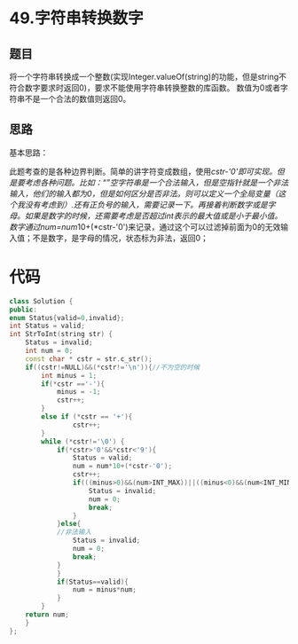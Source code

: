 # 49.字符串转换数字

## 题目
将一个字符串转换成一个整数(实现Integer.valueOf(string)的功能，但是string不符合数字要求时返回0)，要求不能使用字符串转换整数的库函数。 数值为0或者字符串不是一个合法的数值则返回0。


## 思路

基本思路： 

此题考查的是各种边界判断。简单的讲字符变成数组，使用*cstr-'0'即可实现。但是要考虑各种问题。比如：“”空字符串是一个合法输入，但是空指针就是一个非法输入，他们的输入都为0，但是如何区分是否非法。则可以定义一个全局变量（这个我没有考虑到）.还有正负号的输入，需要记录一下。再接着判断数字或是字母。如果是数字的时候，还需要考虑是否超过int表示的最大值或是小于最小值。数字通过num=num*10+(*cstr-'0')来记录，通过这个可以过滤掉前面为0的无效输入值；不是数字，是字母的情况，状态标为非法，返回0；



# 代码


```cpp
class Solution {
public:
enum Status{valid=0,invalid};
int Status = valid;
int StrToInt(string str) {
    Status = invalid;
    int num = 0;
    const char * cstr = str.c_str();
    if((cstr!=NULL)&&(*cstr!='\n')){//不为空的时候
        int minus = 1;
        if(*cstr =='-'){
            minus = -1;
            cstr++;
        }
        else if (*cstr == '+'){
                cstr++;
        }
        while (*cstr!='\0') {
            if(*cstr>'0'&&*cstr<'9'){
                Status = valid;
                num = num*10+(*cstr-'0');
                cstr++;
                if(((minus>0)&&(num>INT_MAX))||((minus<0)&&(num<INT_MIN))){
                    Status = invalid;
                    num = 0;
                    break;
                }
            }else{
            //非法输入
                Status = invalid;
                num = 0;
                break;
            }
            }
            if(Status==valid){
                num = minus*num;
            }
        }
    return num;
    }
};
```


